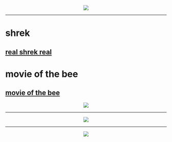 <p align="center"><a href="https://discord.com/users/917517972778680390"><img src="https://discord.c99.nl/widget/theme-4/917517972778680390.png" /></a></p>


---
# shrek
<a href="https://github.com/SomeRandom-Dev/iloveffmpeg/raw/master/realshrek.md" align="center" style="text-align: center;">real shrek real</a>
---
# movie of the bee
<a href="https://github.com/SomeRandom-Dev/iloveffmpeg/raw/master/movie_of_the_bee.md" align="center" style="text-align: center;">movie of the bee</a>
---
<!-- 
### Languages and Tools:

<img align="left" alt="Visual Studio Code" width="26px" src="https://raw.githubusercontent.com/github/explore/80688e429a7d4ef2fca1e82350fe8e3517d3494d/topics/visual-studio-code/visual-studio-code.png" />
<img align="left" alt="HTML5" width="26px" src="https://raw.githubusercontent.com/github/explore/80688e429a7d4ef2fca1e82350fe8e3517d3494d/topics/html/html.png" />
<img align="left" alt="CSS3" width="26px" src="https://raw.githubusercontent.com/github/explore/80688e429a7d4ef2fca1e82350fe8e3517d3494d/topics/css/css.png" />
<img align="left" alt="JavaScript" width="26px" src="https://raw.githubusercontent.com/github/explore/80688e429a7d4ef2fca1e82350fe8e3517d3494d/topics/javascript/javascript.png" />
<img align="left" alt="MongoDB" width="26px" src="https://raw.githubusercontent.com/github/explore/80688e429a7d4ef2fca1e82350fe8e3517d3494d/topics/mongodb/mongodb.png" />
<img align="left" alt="GitHub" width="26px" src="https://raw.githubusercontent.com/github/explore/78df643247d429f6cc873026c0622819ad797942/topics/github/github.png" />
<img align="left" alt="Terminal" width="26px" src="https://raw.githubusercontent.com/github/explore/80688e429a7d4ef2fca1e82350fe8e3517d3494d/topics/terminal/terminal.png" />
<img align="left" alt="C#" width="26px" src="https://www.freeiconspng.com/uploads/c-logo-icon-18.png" />
<img align="left" alt="Visual Studio" width="26px" src="https://upload.wikimedia.org/wikipedia/commons/thumb/c/cd/Visual_Studio_2017_Logo.svg/1024px-Visual_Studio_2017_Logo.svg.png" />
<img align="left" alt="Python" width="26px" src="https://insidehpc.com/wp-content/uploads/2016/01/Python-logo-notext.svg_.png" />
<img align="left" alt="Codepen" width="26px" src="https://maxcdn.icons8.com/Android_L/PNG/512/Logos/codepen-512.png" />
<img align="left" alt="Apache" width="26px" src="https://endertech.com/wp-content/uploads/2017/09/apache-logo.png" />
<br />
<br />

---

-->
<!--### GitHub Stats:-->
<p align="center"><a href="https://github.com/SomeRandom-Dev"><img src="https://github-readme-stats.vercel.app/api?username=SomeRandom-Dev&show_icons=true&theme=radical&hide-border=true&hide=commits" /></a></p>

---
<!--### Most Used Languages:-->

<p align="center"><a href="https://github.com/SomeRandom-Dev"><img src="https://github-readme-stats.vercel.app/api/top-langs/?username=SomeRandom-Dev&theme=radical" /></a></p>

---

<p align="center"><a href="https://github.com/SomeRandom-Dev"><img src="https://api.ghprofile.me/view?username=SomeRandom-Dev" /></a></p>
